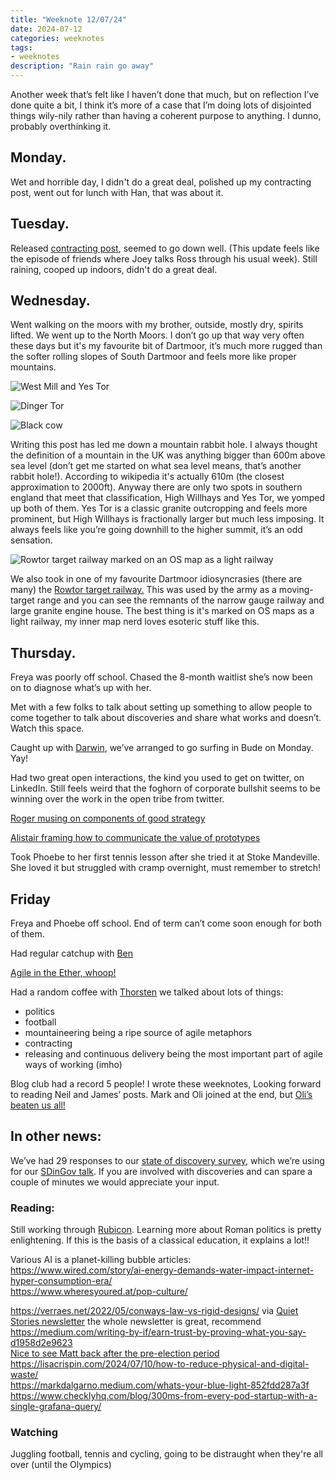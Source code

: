 ```yaml
---
title: "Weeknote 12/07/24"
date: 2024-07-12
categories: weeknotes
tags:
- weeknotes
description: "Rain rain go away"
---
```


Another week that’s felt like I haven’t done that much, but on reflection I’ve done quite a bit, I think it’s more of a case that I’m doing lots of disjointed things wily-nily rather than having a coherent purpose to anything. I dunno, probably overthinking it.

## Monday.

Wet and horrible day, I didn't do a great deal, polished up my contracting post, went out for lunch with Han, that was about it.

## Tuesday.

Released [contracting post](https://ames.world/en/posts/so-youre-thinking-of-becoming-a-contractor/), seemed to go down well. (This update feels like the episode of friends where Joey talks Ross through his usual week). Still raining, cooped up indoors, didn't do a great deal.

## Wednesday.

Went walking on the moors with my brother, outside, mostly dry, spirits lifted. We went up to the North Moors. I don’t go up that way very often these days but it's my favourite bit of Dartmoor, it’s much more rugged than the softer rolling slopes of South Dartmoor and feels more like proper mountains.

![West Mill and Yes Tor](/images/west_mill_and_yes_tor.jpg)

![Dinger Tor](/images/dinger_tor.jpg)

![Black cow](/images/black_cow.jpg)

Writing this post has led me down a mountain rabbit hole. I always thought the definition of a mountain in the UK was anything bigger than 600m above sea level (don’t get me started on what sea level means, that’s another rabbit hole!). According to wikipedia it's actually 610m (the closest approximation to 2000ft). Anyway there are only two spots in southern england that meet that classification, High Willhays and Yes Tor, we yomped up both of them. Yes Tor is a classic granite outcropping and feels more prominent, but High Willhays is fractionally larger but much less imposing. It always feels like you’re going downhill to the higher summit, it’s an odd sensation.

![Rowtor target railway marked on an OS map as a light railway](/images/rowtor_target_railway.jpg)

We also took in one of my favourite Dartmoor idiosyncrasies (there are many) the [Rowtor target railway.](https://visitdartmoor.co.uk/target-railway-at-rowtor/) This was used by the army as a moving-target range and you can see the remnants of the narrow gauge railway and large granite engine house. The best thing is it's marked on OS maps as a light railway, my inner map nerd loves esoteric stuff like this.

## Thursday.

Freya was poorly off school. Chased the 8-month waitlist she’s now been on to diagnose what’s up with her. 

Met with a few folks to talk about setting up something to allow people to come together to talk about discoveries and share what works and doesn’t. Watch this space.

Caught up with [Darwin](https://www.linkedin.com/in/darwinpeltan/), we’ve arranged to go surfing in Bude on Monday. Yay!

Had two great open interactions, the kind you used to get on twitter, on LinkedIn. Still feels weird that the foghorn of corporate bullshit seems to be winning over the work in the open tribe from twitter.

[Roger musing on components of good strategy](https://www.linkedin.com/posts/rogerswannell_ive-been-trying-to-think-of-simple-ways-activity-7217223254782980096-aWBN?utm_source=share&utm_medium=member_desktop)

[Alistair framing how to communicate the value of prototypes](https://www.linkedin.com/posts/activity-7217202268440305664-VMSS?utm_source=share&utm_medium=member_desktop)

Took Phoebe to her first tennis lesson after she tried it at Stoke Mandeville. She loved it but struggled with cramp overnight, must remember to stretch!

## Friday

Freya and Phoebe off school. End of term can’t come soon enough for both of them.

Had regular catchup with [Ben](https://www.linkedin.com/in/ben-miller00/)

[Agile in the Ether, whoop!](https://agileintheether.co.uk/meetup/agile-in-the-ether-71-12th-july/)

Had a random coffee with [Thorsten](https://www.linkedin.com/in/thorsten-brunzendorf/) we talked about lots of things:
- politics
- football
- mountaineering being a ripe source of agile metaphors
- contracting
- releasing and continuous delivery being the most important part of agile ways of working (imho)

Blog club had a record 5 people! I wrote these weeknotes, Looking forward to reading Neil and James’ posts. Mark and Oli joined at the end, but [Oli’s beaten us all!](https://snufkinstravels.wordpress.com/2024/07/12/weeknotes-28/)

## In other news:

We’ve had 29 responses to our [state of discovery survey](https://forms.gle/G2ze7tioSwhUphpw5), which we’re using for our [SDinGov talk](https://govservicedesign.net/). If you are involved with discoveries and can spare a couple of minutes we would appreciate your input.

### Reading:

Still working through [Rubicon](https://en.wikipedia.org/wiki/Rubicon:_The_Last_Years_of_the_Roman_Republic). Learning more about Roman politics is pretty enlightening. If this is the basis of a classical education, it explains a lot!!

Various AI is a planet-killing bubble articles:<br />
https://www.wired.com/story/ai-energy-demands-water-impact-internet-hyper-consumption-era/<br />
https://www.wheresyoured.at/pop-culture/


https://verraes.net/2022/05/conways-law-vs-rigid-designs/ via [Quiet Stories newsletter](https://mailchi.mp/57b4f2765e0e/quiet-stories-173) the whole newsletter is great, recommend<br />
https://medium.com/writing-by-if/earn-trust-by-proving-what-you-say-d1958d2e9623<br />
[Nice to see Matt back after the pre-election period](https://blog.mattedgar.com/2024/07/08/>weeknote-1-to-5-july-2024/)<br />
https://lisacrispin.com/2024/07/10/how-to-reduce-physical-and-digital-waste/<br />
https://markdalgarno.medium.com/whats-your-blue-light-852fdd287a3f<br />
https://www.checklyhq.com/blog/300ms-from-every-pod-startup-with-a-single-grafana-query/<br />

### Watching

Juggling football, tennis and cycling, going to be distraught when they're all over (until the Olympics)






